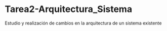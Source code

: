 # Tarea2-Arquitectura_Sistema
Estudio y realización de cambios en la arquitectura de un sistema existente
